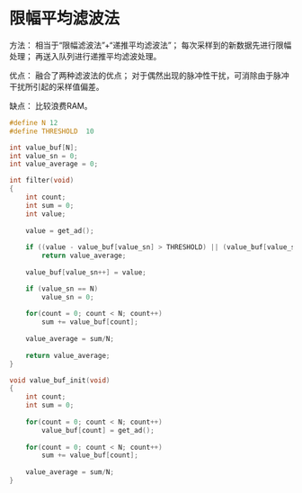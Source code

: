 # 限幅平均滤波法 

方法： 
  相当于“限幅滤波法”+“递推平均滤波法”； 
  每次采样到的新数据先进行限幅处理； 
  再送入队列进行递推平均滤波处理。 

优点： 
  融合了两种滤波法的优点； 
  对于偶然出现的脉冲性干扰，可消除由于脉冲干扰所引起的采样值偏差。 

缺点： 
  比较浪费RAM。

```c
#define N 12
#define THRESHOLD  10

int value_buf[N];
int value_sn = 0;
int value_average = 0;

int filter(void) 
{  
    int count;
    int sum = 0;
    int value;
    
    value = get_ad();
    
    if ((value - value_buf[value_sn] > THRESHOLD) || (value_buf[value_sn] - value > THRESHOLD))
        return value_average;
    
    value_buf[value_sn++] = value;

    if (value_sn == N)
        value_sn = 0;
    
    for(count = 0; count < N; count++)
        sum += value_buf[count];
    
    value_average = sum/N;
    
    return value_average;
}

void value_buf_init(void)
{
    int count;
    int sum = 0;
    
    for(count = 0; count < N; count++)
        value_buf[count] = get_ad();
    
    for(count = 0; count < N; count++)
        sum += value_buf[count];
    
    value_average = sum/N;
}
```


